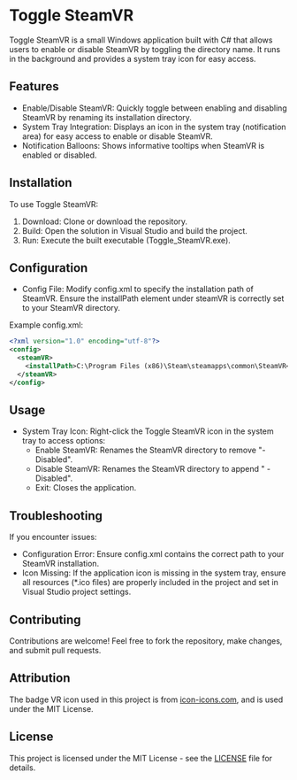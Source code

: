 # Toggle SteamVR

Toggle SteamVR is a small Windows application built with C# that allows users to enable or disable SteamVR by toggling the directory name. It runs in the background and provides a system tray icon for easy access.


## Features

- Enable/Disable SteamVR: Quickly toggle between enabling and disabling SteamVR by renaming its installation directory.
- System Tray Integration: Displays an icon in the system tray (notification area) for easy access to enable or disable SteamVR.
- Notification Balloons: Shows informative tooltips when SteamVR is enabled or disabled.


## Installation

To use Toggle SteamVR:

1. Download: Clone or download the repository.
2. Build: Open the solution in Visual Studio and build the project.
3. Run: Execute the built executable (Toggle_SteamVR.exe).


## Configuration

- Config File: Modify config.xml to specify the installation path of SteamVR. Ensure the installPath element under steamVR is correctly set to your SteamVR directory.

Example config.xml:
```xml
<?xml version="1.0" encoding="utf-8"?>
<config>
  <steamVR>
    <installPath>C:\Program Files (x86)\Steam\steamapps\common\SteamVR</installPath>
  </steamVR>
</config>
```


## Usage

- System Tray Icon: Right-click the Toggle SteamVR icon in the system tray to access options:
  - Enable SteamVR: Renames the SteamVR directory to remove "- Disabled".
  - Disable SteamVR: Renames the SteamVR directory to append " - Disabled".
  - Exit: Closes the application.


## Troubleshooting

If you encounter issues:

- Configuration Error: Ensure config.xml contains the correct path to your SteamVR installation.
- Icon Missing: If the application icon is missing in the system tray, ensure all resources (*.ico files) are properly included in the project and set in Visual Studio project settings.


## Contributing

Contributions are welcome! Feel free to fork the repository, make changes, and submit pull requests.


## Attribution

The badge VR icon used in this project is from [icon-icons.com](https://icon-icons.com/icon/badge-vr/185339), and is used under the MIT License.


## License

This project is licensed under the MIT License - see the [LICENSE](https://github.com/SoBo7a/Toggle_SteamVR/blob/master/LICENSE.txt) file for details.

